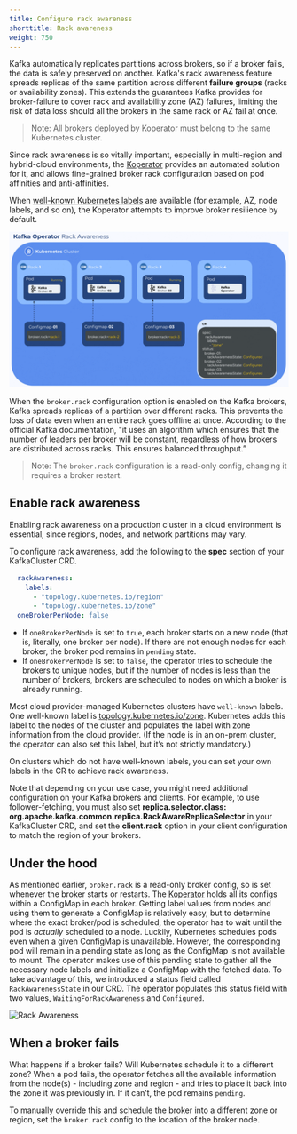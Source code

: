 ```yaml
---
title: Configure rack awareness
shorttitle: Rack awareness
weight: 750
---
```


Kafka automatically replicates partitions across brokers, so if a broker fails, the data is safely preserved on another. Kafka's rack awareness feature spreads replicas of the same partition across different **failure groups** (racks or availability zones). This extends the guarantees Kafka provides for broker-failure to cover rack and availability zone (AZ) failures, limiting the risk of data loss should all the brokers in the same rack or AZ fail at once.

> Note: All brokers deployed by Koperator must belong to the same Kubernetes cluster.

Since rack awareness is so vitally important, especially in multi-region and hybrid-cloud environments, the [Koperator](https://github.com/adobe/koperator) provides an automated solution for it, and allows fine-grained broker rack configuration based on pod affinities and anti-affinities.

When [well-known Kubernetes labels](https://kubernetes.io/docs/reference/kubernetes-api/labels-annotations-taints/) are available (for example, AZ, node labels, and so on), the Koperator attempts to improve broker resilience by default.

![Rack Awareness](kafkarack.png)

When the `broker.rack` configuration option is enabled on the Kafka brokers, Kafka spreads replicas of a partition over different racks. This prevents the loss of data even when an entire rack goes offline at once. According to the official Kafka documentation, "it uses an algorithm which ensures that the number of leaders per broker will be constant, regardless of how brokers are distributed across racks. This ensures balanced throughput.”

> Note: The `broker.rack` configuration is a read-only config, changing it requires a broker restart.

## Enable rack awareness

Enabling rack awareness on a production cluster in a cloud environment is essential, since regions, nodes, and network partitions may vary.

To configure rack awareness, add the following to the **spec** section of your KafkaCluster CRD.

```yaml
  rackAwareness:
    labels:
      - "topology.kubernetes.io/region"
      - "topology.kubernetes.io/zone"
  oneBrokerPerNode: false
```

- If `oneBrokerPerNode` is set to `true`, each broker starts on a new node (that is, literally, one broker per node). If there are not enough nodes for each broker, the broker pod remains in `pending` state.
- If `oneBrokerPerNode` is set to `false`, the operator tries to schedule the brokers to unique nodes, but if the number of nodes is less than the number of brokers, brokers are scheduled to nodes on which a broker is already running.

Most cloud provider-managed Kubernetes clusters have `well-known` labels. One well-known label is [topology.kubernetes.io/zone](https://kubernetes.io/docs/reference/labels-annotations-taints/#topologykubernetesiozone). Kubernetes adds this label to the nodes of the cluster and populates the label with zone information from the cloud provider. (If the node is in an on-prem cluster, the operator can also set this label, but it’s not strictly mandatory.)

On clusters which do not have well-known labels, you can set your own labels in the CR to achieve rack awareness.

Note that depending on your use case, you might need additional configuration on your Kafka brokers and clients. For example, to use follower-fetching, you must also set **replica.selector.class: org.apache.kafka.common.replica.RackAwareReplicaSelector** in your KafkaCluster CRD, and set the **client.rack** option in your client configuration to match the region of your brokers.

## Under the hood

As mentioned earlier, `broker.rack` is a read-only broker config, so is set whenever the broker starts or restarts. The [Koperator](https://github.com/adobe/koperator) holds all its configs within a ConfigMap in each broker.
Getting label values from nodes and using them to generate a ConfigMap is relatively easy, but to determine where the exact broker/pod is scheduled, the operator has to wait until the pod is *actually* scheduled to a node. Luckily, Kubernetes schedules pods even when a given ConfigMap is unavailable. However, the corresponding pod will remain in a pending state as long as the ConfigMap is not available to mount. The operator makes use of this pending state to gather all the necessary node labels and initialize a ConfigMap with the fetched data. To take advantage of this, we introduced a status field called `RackAwarenessState` in our CRD. The operator populates this status field with two values, `WaitingForRackAwareness` and `Configured`.

![Rack Awareness](kafkarack.gif)

## When a broker fails

What happens if a broker fails? Will Kubernetes schedule it to a different zone? When a pod fails, the operator fetches all the available information from the node(s) - including zone and region - and tries to place it back into the zone it was previously in. If it can’t, the pod remains `pending`.

To manually override this and schedule the broker into a different zone or region, set the `broker.rack` config to the location of the broker node.
